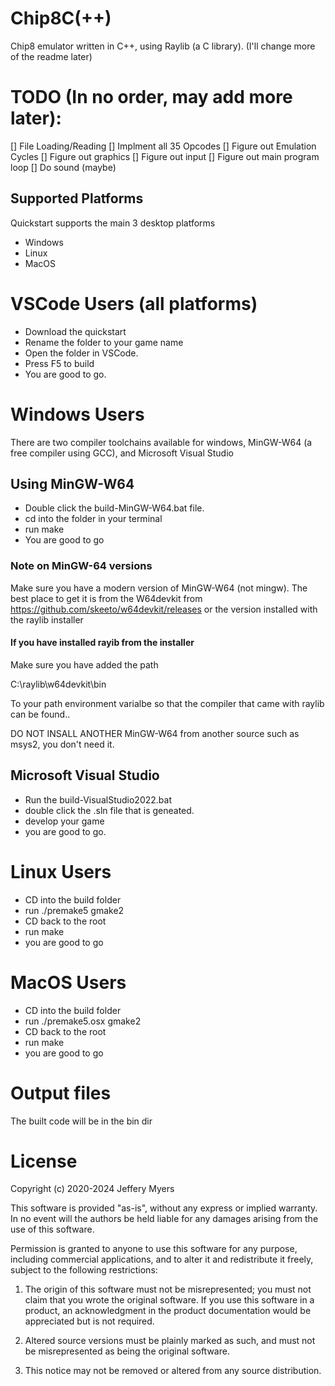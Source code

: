 # Chip8C(++)
Chip8 emulator written in C++, using Raylib (a C library). (I'll change more of the readme later)

# TODO (In no order, may add more later):
[] File Loading/Reading
[] Implment all 35 Opcodes
[] Figure out Emulation Cycles
[] Figure out graphics
[] Figure out input
[] Figure out main program loop
[] Do sound (maybe)

## Supported Platforms
Quickstart supports the main 3 desktop platforms
* Windows
* Linux
* MacOS

# VSCode Users (all platforms)
* Download the quickstart
* Rename the folder to your game name
* Open the folder in VSCode.
* Press F5 to build
* You are good to go.

# Windows Users
There are two compiler toolchains available for windows, MinGW-W64 (a free compiler using GCC), and Microsoft Visual Studio
## Using MinGW-W64
* Double click the build-MinGW-W64.bat file.
* cd into the folder in your terminal
* run make
* You are good to go

### Note on MinGW-64 versions
Make sure you have a modern version of MinGW-W64 (not mingw).
The best place to get it is from the W64devkit from
https://github.com/skeeto/w64devkit/releases
or the version installed with the raylib installer
#### If you have installed rayib from the installer
Make sure you have added the path

 C:\raylib\w64devkit\bin 

To your path environment varialbe so that the compiler that came with raylib can be found..

DO NOT INSALL ANOTHER MinGW-W64 from another source such as msys2, you don't need it.

## Microsoft Visual Studio
* Run the build-VisualStudio2022.bat
* double click the .sln file that is geneated.
* develop your game
* you are good to go.

# Linux Users
* CD into the build folder
* run ./premake5 gmake2
* CD back to the root
* run make
* you are good to go

# MacOS Users
* CD into the build folder
* run ./premake5.osx gmake2
* CD back to the root
* run make
* you are good to go

# Output files
The built code will be in the bin dir

# License
Copyright (c) 2020-2024 Jeffery Myers

This software is provided "as-is", without any express or implied warranty. In no event 
will the authors be held liable for any damages arising from the use of this software.

Permission is granted to anyone to use this software for any purpose, including commercial 
applications, and to alter it and redistribute it freely, subject to the following restrictions:

  1. The origin of this software must not be misrepresented; you must not claim that you 
  wrote the original software. If you use this software in a product, an acknowledgment 
  in the product documentation would be appreciated but is not required.

  2. Altered source versions must be plainly marked as such, and must not be misrepresented
  as being the original software.

  3. This notice may not be removed or altered from any source distribution.
